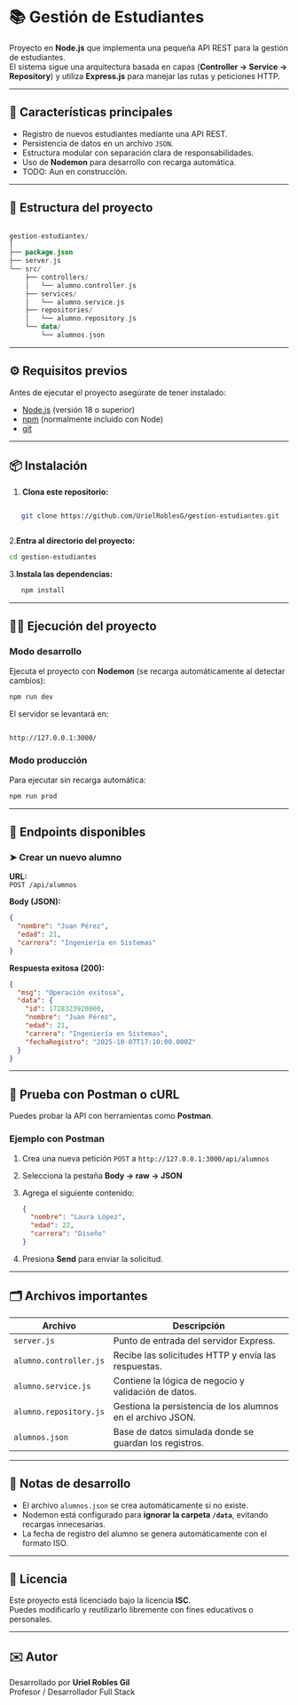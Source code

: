 
# 📚 Gestión de Estudiantes

Proyecto en **Node.js** que implementa una pequeña API REST para la gestión de estudiantes.  
El sistema sigue una arquitectura basada en capas (**Controller → Service → Repository**) y utiliza **Express.js** para manejar las rutas y peticiones HTTP.

---

## 🚀 Características principales

- Registro de nuevos estudiantes mediante una API REST.  
- Persistencia de datos en un archivo `JSON`.  
- Estructura modular con separación clara de responsabilidades.  
- Uso de **Nodemon** para desarrollo con recarga automática.  
- TODO: Aun en construcción.

---

## 🧩 Estructura del proyecto

``` kotlin

gestion-estudiantes/
│
├── package.json
├── server.js
└── src/
    ├── controllers/
    │   └── alumno.controller.js
    ├── services/
    │   └── alumno.service.js
    ├── repositories/
    │   └── alumno.repository.js
    └── data/
        └── alumnos.json
```

---

## ⚙️ Requisitos previos

Antes de ejecutar el proyecto asegúrate de tener instalado:

- [Node.js](https://nodejs.org/) (versión 18 o superior)
- [npm](https://www.npmjs.com/) (normalmente incluido con Node)
- [git](https://git-scm.com/)

---

## 📦 Instalación

1. **Clona este repositorio:**

```bash

   git clone https://github.com/UrielRoblesG/gestion-estudiantes.git
   
```

2.**Entra al directorio del proyecto:**

   ```bash
   cd gestion-estudiantes
   ```

3.**Instala las dependencias:**

```bash
   npm install
   ```

---

## 🧑‍💻 Ejecución del proyecto

### Modo desarrollo

Ejecuta el proyecto con **Nodemon** (se recarga automáticamente al detectar cambios):

```bash
npm run dev
```

El servidor se levantará en:

``` bash

http://127.0.0.1:3000/

```

### Modo producción

Para ejecutar sin recarga automática:
```bash
npm run prod
```

---

## 📡 Endpoints disponibles

### ➤ Crear un nuevo alumno

**URL:**  
`POST /api/alumnos`

**Body (JSON):**

```json
{
  "nombre": "Juan Pérez",
  "edad": 21,
  "carrera": "Ingeniería en Sistemas"
}
```

**Respuesta exitosa (200):**

```json
{
  "msg": "Operación exitosa",
  "data": {
    "id": 1728323920000,
    "nombre": "Juan Pérez",
    "edad": 21,
    "carrera": "Ingeniería en Sistemas",
    "fechaRegistro": "2025-10-07T17:10:00.000Z"
  }
}
```

---

## 🧪 Prueba con Postman o cURL

Puedes probar la API con herramientas como **Postman**.

### Ejemplo con Postman

1. Crea una nueva petición `POST` a `http://127.0.0.1:3000/api/alumnos`
2. Selecciona la pestaña **Body → raw → JSON**
3. Agrega el siguiente contenido:

   ```json
   {
     "nombre": "Laura López",
     "edad": 22,
     "carrera": "Diseño"
   }
   ```

4. Presiona **Send** para enviar la solicitud.

---

## 🗂️ Archivos importantes

| Archivo | Descripción |
|----------|-------------|
| `server.js` | Punto de entrada del servidor Express. |
| `alumno.controller.js` | Recibe las solicitudes HTTP y envía las respuestas. |
| `alumno.service.js` | Contiene la lógica de negocio y validación de datos. |
| `alumno.repository.js` | Gestiona la persistencia de los alumnos en el archivo JSON. |
| `alumnos.json` | Base de datos simulada donde se guardan los registros. |

---

## 🧠 Notas de desarrollo

- El archivo `alumnos.json` se crea automáticamente si no existe.  
- Nodemon está configurado para **ignorar la carpeta `/data`**, evitando recargas innecesarias.  
- La fecha de registro del alumno se genera automáticamente con el formato ISO.  

---

## 📜 Licencia

Este proyecto está licenciado bajo la licencia **ISC**.  
Puedes modificarlo y reutilizarlo libremente con fines educativos o personales.

---

## ✉️ Autor

Desarrollado por **Uriel Robles Gil**  
Profesor / Desarrollador Full Stack  
